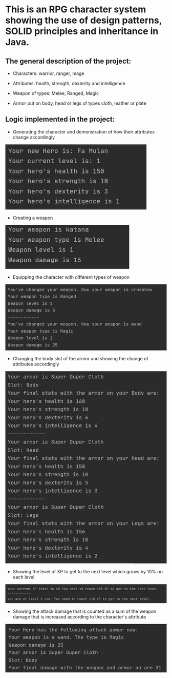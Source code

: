# This is an RPG character system showing the use of design patterns, SOLID principles and inheritance in Java.

## The general description of the project:

* Characters: warrior, ranger, mage

* Attributes: health, strength, dexterity and intelligence

* Weapon of types: Melee, Ranged, Magic

* Armor put on body, head or legs of types cloth, leather or plate

## Logic implemented in the project:

* Generating the character and demonstration of how their attributes change accordingly

![screenshot](resources/screenshot1.jpg)

* Creating a weapon

![screenshot](resources/screenshot2.jpg)

* Equipping the character with different types of weapon

![screenshot](resources/screenshot3.jpg)

* Changing the body slot of the armor and showing the change of attributes accordingly

![screenshot](resources/screenshot4.jpg)

* Showing the level of XP to get to the next level which grows by 10% on each level

![screenshot](resources/screenshot5.jpg)

* Showing the attack damage that is counted as a sum of the weapon damage that is increased according to the character's attribute

![screenshot](resources/screenshot6.jpg)

